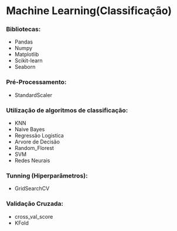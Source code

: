 # Machine Learning(Classificação)

### Bibliotecas:
  - Pandas
  - Numpy
  - Matplotlib
  - Scikit-learn
  - Seaborn

### Pré-Processamento:
  - StandardScaler


### Utilização de algoritmos de classificação:
  - KNN
  - Naive Bayes
  - Regressão Logistica
  - Arvore de Decisão
  - Random_Florest
  - SVM
  - Redes Neurais


### Tunning (Hiperparâmetros):
  - GridSearchCV


### Validação Cruzada:
  - cross_val_score
  - KFold
